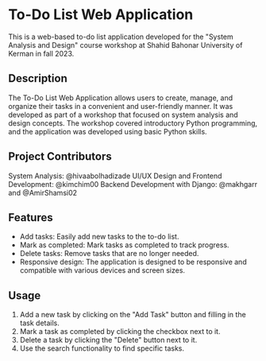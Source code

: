# To-Do List Web Application

This is a web-based to-do list application developed for the "System Analysis and Design" course workshop at Shahid Bahonar University of Kerman in fall 2023.

## Description
The To-Do List Web Application allows users to create, manage, and organize their tasks in a convenient and user-friendly manner. It was developed as part of a workshop that focused on system analysis and design concepts. The workshop covered introductory Python programming, and the application was developed using basic Python skills.

## Project Contributors
System Analysis: @hivaabolhadizade
UI/UX Design and Frontend Development: @kimchim00
Backend Development with Django: @makhgarr and @AmirShamsi02

## Features
- Add tasks: Easily add new tasks to the to-do list.
- Mark as completed: Mark tasks as completed to track progress.
- Delete tasks: Remove tasks that are no longer needed.
- Responsive design: The application is designed to be responsive and compatible with various devices and screen sizes.

## Usage
1. Add a new task by clicking on the "Add Task" button and filling in the task details.
2. Mark a task as completed by clicking the checkbox next to it.
4. Delete a task by clicking the "Delete" button next to it.
5. Use the search functionality to find specific tasks.
